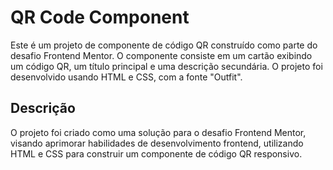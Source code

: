 # QR Code Component

Este é um projeto de componente de código QR construído como parte do desafio Frontend Mentor. O componente consiste em um cartão exibindo um código QR, um título principal e uma descrição secundária. O projeto foi desenvolvido usando HTML e CSS, com a fonte "Outfit".

## Descrição

O projeto foi criado como uma solução para o desafio Frontend Mentor, visando aprimorar habilidades de desenvolvimento frontend, utilizando HTML e CSS para construir um componente de código QR responsivo.

